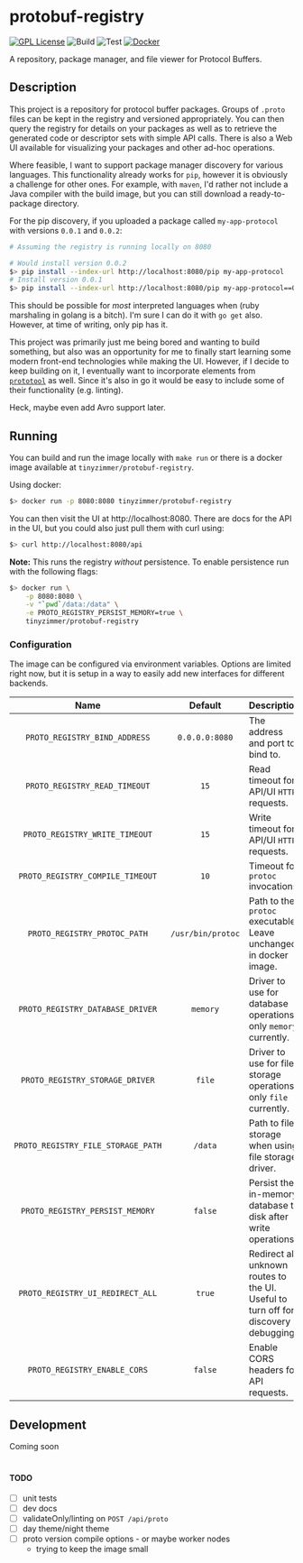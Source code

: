 # protobuf-registry

[![GPL License][gpl-img]][gpl]
![Build][build-img]
![Test][test-img]
[![Docker][docker-img]][docker]

A repository, package manager, and file viewer for Protocol Buffers.

## Description

This project is a repository for protocol buffer packages.
Groups of `.proto` files can be kept in the registry and versioned appropriately.
You can then query the registry for details on your packages as well as to retrieve the generated code or descriptor sets with simple API calls.
There is also a Web UI available for visualizing your packages and other ad-hoc operations.

Where feasible, I want to support package manager discovery for various languages.
This functionality already works for `pip`, however it is obviously a challenge for other ones.
For example, with `maven`, I'd rather not include a Java compiler with the build image, but you can still download a ready-to-package directory.

For the pip discovery, if you uploaded a package called `my-app-protocol` with versions `0.0.1` and `0.0.2`:


```bash
# Assuming the registry is running locally on 8080

# Would install version 0.0.2
$> pip install --index-url http://localhost:8080/pip my-app-protocol
# Install version 0.0.1
$> pip install --index-url http://localhost:8080/pip my-app-protocol==0.0.1
```

This should be possible for _most_ interpreted languages when (ruby marshaling in golang is a bitch). I'm sure I can do it with `go get` also. However, at time of writing, only pip has it.

This project was primarily just me being bored and wanting to build something, but also was an opportunity for me to finally start learning some modern front-end technologies while making the UI. However, if I decide to keep building on it, I eventually want to incorporate elements from [`prototool`](https://github.com/uber/prototool) as well. Since it's also in go it would be easy to include some of their functionality (e.g. linting).

Heck, maybe even add Avro support later.

## Running

You can build and run the image locally with `make run` or there is a docker image available at `tinyzimmer/protobuf-registry`.

Using docker:

```bash
$> docker run -p 8080:8080 tinyzimmer/protobuf-registry
```

You can then visit the UI at http://localhost:8080.
There are docs for the API in the UI, but you could also just pull them with curl using:

```bash
$> curl http://localhost:8080/api
```

**Note:** This runs the registry _without_ persistence.
To enable persistence run with the following flags:

```bash
$> docker run \
    -p 8080:8080 \
    -v "`pwd`/data:/data" \
    -e PROTO_REGISTRY_PERSIST_MEMORY=true \
    tinyzimmer/protobuf-registry
```

### Configuration

The image can be configured via environment variables.
Options are limited right now, but it is setup in a way to easily add new interfaces for different backends.

| Name                             | Default           |Description                                                                       |
|:--------------------------------:|:-----------------:|:---------------------------------------------------------------------------------|
|`PROTO_REGISTRY_BIND_ADDRESS`     |`0.0.0.0:8080`     |The address and port to bind to.                                                  |
|`PROTO_REGISTRY_READ_TIMEOUT`     | `15`              |Read timeout for API/UI `HTTP` requests.                                          |
|`PROTO_REGISTRY_WRITE_TIMEOUT`    | `15`              |Write timeout for API/UI `HTTP` requests.                                         |
|`PROTO_REGISTRY_COMPILE_TIMEOUT`  | `10`              |Timeout for `protoc` invocations.                                                 |
|`PROTO_REGISTRY_PROTOC_PATH`      | `/usr/bin/protoc` |Path to the `protoc` executable. Leave unchanged in docker image.                 |
|`PROTO_REGISTRY_DATABASE_DRIVER`  | `memory`          |Driver to use for database operations, only `memory` currently.                   |
|`PROTO_REGISTRY_STORAGE_DRIVER`   | `file`            |Driver to use for file storage operations, only `file` currently.                 |
|`PROTO_REGISTRY_FILE_STORAGE_PATH`| `/data`           |Path to file storage when using file storage driver.                              |
|`PROTO_REGISTRY_PERSIST_MEMORY`   | `false`           |Persist the in-memory database to disk after write operations.                    |
|`PROTO_REGISTRY_UI_REDIRECT_ALL`  | `true`            |Redirect all unknown routes to the UI. Useful to turn off for discovery debugging.|
|`PROTO_REGISTRY_ENABLE_CORS`      | `false`           |Enable CORS headers for API requests.                                             |

## Development

Coming soon

#  

#### TODO

 - [ ] unit tests
 - [ ] dev docs
 - [ ] validateOnly/linting on `POST /api/proto`
 - [ ] day theme/night theme
 - [ ] proto version compile options - or maybe worker nodes
   - trying to keep the image small


[build-img]: https://github.com/tinyzimmer/protobuf-registry/workflows/Build/badge.svg
[test-img]: https://github.com/tinyzimmer/protobuf-registry/workflows/Test/badge.svg
[gpl-img]: https://img.shields.io/badge/license-GPL-blue
[gpl]: https://github.com/tinyzimmer/protobuf-registry/blob/master/COPYING
[docker-img]: https://img.shields.io/badge/docker%20build-automated-066da5
[docker]: https://hub.docker.com/r/tinyzimmer/protobuf-registry
